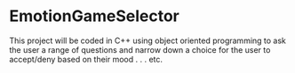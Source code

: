 # EmotionGameSelector
This project will be coded in C++ using object oriented programming to ask the user a range of questions and narrow down a choice for the user to accept/deny based on their mood . . . etc.
